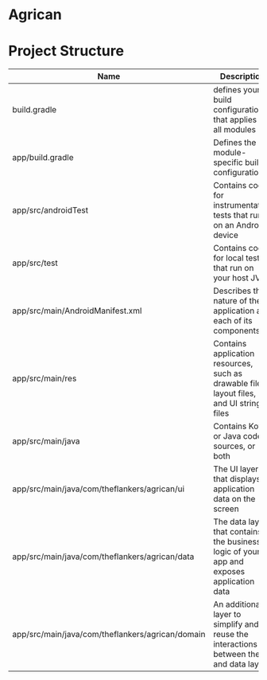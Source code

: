 # Agrican

# Project Structure

| Name  | Description |
| ------------- | ------------- |
| build.gradle  | defines your build configuration that applies to all modules  |
| app/build.gradle  | Defines the module-specific build configurations  |
| app/src/androidTest  | Contains code for instrumentation tests that run on an Android device  |
| app/src/test  | Contains code for local tests that run on your host JVM  |
| app/src/main/AndroidManifest.xml  | Describes the nature of the application and each of its components  |
| app/src/main/res  | Contains application resources, such as drawable files, layout files, and UI string files  |
| app/src/main/java  | Contains Kotlin or Java code sources, or both  |
| app/src/main/java/com/theflankers/agrican/ui  | The UI layer that displays application data on the screen  |
| app/src/main/java/com/theflankers/agrican/data  | The data layer that contains the business logic of your app and exposes application data  |
| app/src/main/java/com/theflankers/agrican/domain  | An additional layer to simplify and reuse the interactions between the UI and data layers  |
